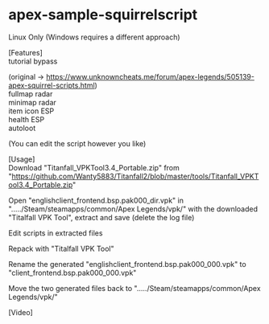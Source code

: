 # apex-sample-squirrelscript
  
Linux Only (Windows requires a different approach)  
  
[Features]  
tutorial bypass  
  
(original -> https://www.unknowncheats.me/forum/apex-legends/505139-apex-squirrel-scripts.html)  
fullmap radar  
minimap radar  
item icon ESP  
health ESP  
autoloot  
  
(You can edit the script however you like)  
  
[Usage]  
Download "Titanfall_VPKTool3.4_Portable.zip" from "https://github.com/Wanty5883/Titanfall2/blob/master/tools/Titanfall_VPKTool3.4_Portable.zip"  
  
Open "englishclient_frontend.bsp.pak000_dir.vpk" in "...../Steam/steamapps/common/Apex Legends/vpk/" with the downloaded "Titalfall VPK Tool", extract and save (delete the log file)  
  
Edit scripts in extracted files  
  
Repack with "Titalfall VPK Tool"  
  
Rename the generated "englishclient_frontend.bsp.pak000_000.vpk" to "client_frontend.bsp.pak000_000.vpk"  
  
Move the two generated files back to "...../Steam/steamapps/common/Apex Legends/vpk/"  
  
[Video]
